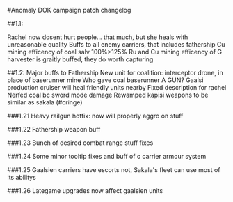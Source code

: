 #Anomaly DOK campaign patch changelog 

##1.1:

Rachel now dosent hurt people... that much, but she heals with unreasonable quality
Buffs to all enemy carriers, that includes fathership
Cu mining efficency of coal salv 100%>125%
Ru and Cu mining efficency of G harvester is graitly buffed, they do worth capturing

##1.2:
Major buffs to Fathership
New unit for coalition: interceptor drone, in place of baserunner mine
Who gave coal baserunner A GUN?
Gaalsi production cruiser will heal friendly units nearby
Fixed description for rachel
Nerfed coal bc sword mode damage
Rewamped kapisi weapons to be similar as sakala (#cringe)

###1.21
Heavy railgun hotfix: now will properly aggro on stuff

###1.22
Fathership weapon buff

###1.23
Bunch of desired combat range stuff fixes

###1.24
Some minor tooltip fixes and buff of c carrier armour system

###1.25 
Gaalsien carriers have escorts not, Sakala's fleet can use most of its abilitys

###1.26
Lategame upgrades now affect gaalsien units
